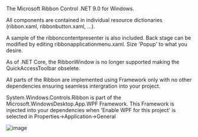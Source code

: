The Microsoft Ribbon Control .NET 9.0 for Windows. 

All components are contained in individual resource dictionaries (ribbon.xaml, ribbonbutton.xaml, ...). 

A sample of the ribboncontentpresenter is also included. Back stage can be modified by editing ribbonapplicationmenu.xaml. Size 'Popup' to what you desire. 

As of .NET Core, the RibbonWindow is no longer supported making the QuickAccessToolbar obselete.

All parts of the Ribbon are implemented using Framework only with no other dependencies ensuring seamless intergration into your project. 

System.Windows.Controls.Ribbon is part of the Microsoft.WindowsDesktop.App.WPF Framework. This Framework is injected into your dependencies when 'Enable WPF for this project' is selected in Properties->Application->General

![image](https://github.com/user-attachments/assets/64b0966b-f4ae-4404-a4a2-c200aaf2db4d)




